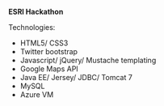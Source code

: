 <strong>ESRI Hackathon</strong>

Technologies:
<ul>
  <li>HTML5/ CSS3</li>
  <li>Twitter bootstrap</li>
  <li>Javascript/ jQuery/ Mustache templating</li>
  <li>Google Maps API</li>
  <li>Java EE/ Jersey/ JDBC/ Tomcat 7</li>
  <li>MySQL</li>
  <li>Azure VM</li>
</ul>
